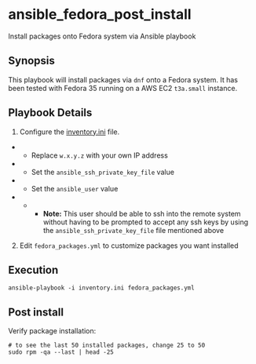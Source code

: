 # ansible_fedora_post_install
Install packages onto Fedora system via Ansible playbook

## Synopsis
This playbook will install packages via `dnf` onto a Fedora system.  It has been tested with Fedora 35 running on a AWS EC2 `t3a.small` instance.

## Playbook Details

1) Configure the [inventory.ini](inventory.ini) file.
* * Replace `w.x.y.z` with your own IP address
* * Set the `ansible_ssh_private_key_file` value
* * Set the `ansible_user` value
* * * **Note:** This user should be able to ssh into the remote system without having to be prompted to accept any ssh keys by using the `ansible_ssh_private_key_file` file mentioned above
2) Edit `fedora_packages.yml` to customize packages you want installed

## Execution
```shell
ansible-playbook -i inventory.ini fedora_packages.yml
```

## Post install
Verify package installation:
```shell
# to see the last 50 installed packages, change 25 to 50
sudo rpm -qa --last | head -25
```